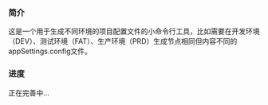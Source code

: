 ### 简介

这是一个用于生成不同环境的项目配置文件的小命令行工具，比如需要在开发环境（DEV）、测试环境（FAT）、生产环境（PRD）生成节点相同但内容不同的appSettings.config文件。

### 进度

正在完善中...

